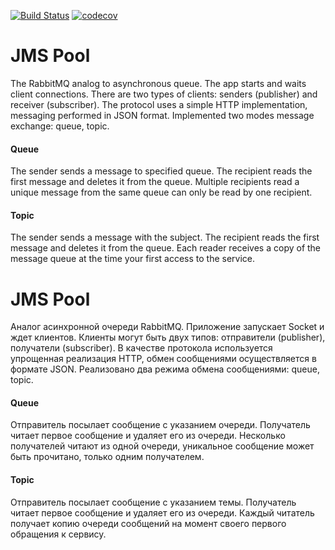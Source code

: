 [![Build Status](https://travis-ci.org/MerkurevSergei/job4j_JMSPool.svg?branch=master)](https://travis-ci.org/MerkurevSergei/job4j_JMSPool)
[![codecov](https://codecov.io/gh/MerkurevSergei/job4j_JMSPool/branch/master/graph/badge.svg)](https://codecov.io/gh/MerkurevSergei/job4j_JMSPool)

# JMS Pool
The RabbitMQ analog to asynchronous queue.
The app starts and waits client connections.
There are two types of clients: senders (publisher) and receiver (subscriber).
The protocol uses a simple HTTP implementation, messaging
performed in JSON format.
Implemented two modes message exchange: queue, topic.

#### Queue
The sender sends a message to specified queue.
The recipient reads the first message and deletes it from the queue.
Multiple recipients read a unique message from the same queue can only 
be read by one recipient.

#### Topic
The sender sends a message with the subject.
The recipient reads the first message and deletes it from the queue.
Each reader receives a copy of the message queue at the time
your first access to the service.

# JMS Pool
Аналог асинхронной очереди RabbitMQ. 
Приложение запускает Socket и ждет клиентов. 
Клиенты могут быть двух типов: отправители (publisher), получатели (subscriber). 
В качестве протокола используется упрощенная реализация HTTP, обмен сообщениями 
осуществляется в формате JSON. 
Реализовано два режима обмена сообщениями: queue, topic.

#### Queue
Отправитель посылает сообщение с указанием очереди.
Получатель читает первое сообщение и удаляет его из очереди. 
Несколько получателей читают из одной очереди, уникальное сообщение 
может быть прочитано, только одним получателем. 

#### Topic
Отправитель посылает сообщение с указанием темы.
Получатель читает первое сообщение и удаляет его из очереди. 
Каждый читатель получает копию очереди сообщений на момент 
своего первого обращения к сервису.
